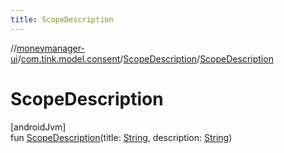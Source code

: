 ```yaml
---
title: ScopeDescription
---
```

//[moneymanager-ui](../../../index.html)/[com.tink.model.consent](../index.html)/[ScopeDescription](index.html)/[ScopeDescription](-scope-description.html)



# ScopeDescription



[androidJvm]\
fun [ScopeDescription](-scope-description.html)(title: [String](https://kotlinlang.org/api/latest/jvm/stdlib/kotlin/-string/index.html), description: [String](https://kotlinlang.org/api/latest/jvm/stdlib/kotlin/-string/index.html))




